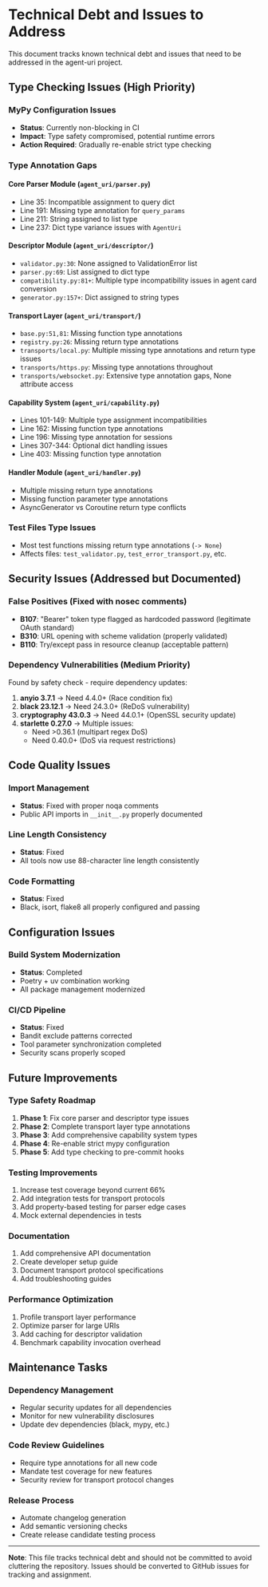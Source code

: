 # Technical Debt and Issues to Address

This document tracks known technical debt and issues that need to be addressed in the agent-uri project.

## Type Checking Issues (High Priority)

### MyPy Configuration Issues
- **Status**: Currently non-blocking in CI
- **Impact**: Type safety compromised, potential runtime errors
- **Action Required**: Gradually re-enable strict type checking

### Type Annotation Gaps

#### Core Parser Module (`agent_uri/parser.py`)
- Line 35: Incompatible assignment to query dict
- Line 191: Missing type annotation for `query_params`
- Line 211: String assigned to list type
- Line 237: Dict type variance issues with `AgentUri`

#### Descriptor Module (`agent_uri/descriptor/`)
- `validator.py:30`: None assigned to ValidationError list
- `parser.py:69`: List assigned to dict type
- `compatibility.py:81+`: Multiple type incompatibility issues in agent card conversion
- `generator.py:157+`: Dict assigned to string types

#### Transport Layer (`agent_uri/transport/`)
- `base.py:51,81`: Missing function type annotations
- `registry.py:26`: Missing return type annotations
- `transports/local.py`: Multiple missing type annotations and return type issues
- `transports/https.py`: Missing type annotations throughout
- `transports/websocket.py`: Extensive type annotation gaps, None attribute access

#### Capability System (`agent_uri/capability.py`)
- Lines 101-149: Multiple type assignment incompatibilities
- Line 162: Missing function type annotations
- Line 196: Missing type annotation for sessions
- Lines 307-344: Optional dict handling issues
- Line 403: Missing function type annotation

#### Handler Module (`agent_uri/handler.py`)
- Multiple missing return type annotations
- Missing function parameter type annotations
- AsyncGenerator vs Coroutine return type conflicts

### Test Files Type Issues
- Most test functions missing return type annotations (`-> None`)
- Affects files: `test_validator.py`, `test_error_transport.py`, etc.

## Security Issues (Addressed but Documented)

### False Positives (Fixed with nosec comments)
- **B107**: "Bearer" token type flagged as hardcoded password (legitimate OAuth standard)
- **B310**: URL opening with scheme validation (properly validated)
- **B110**: Try/except pass in resource cleanup (acceptable pattern)

### Dependency Vulnerabilities (Medium Priority)
Found by safety check - require dependency updates:

1. **anyio 3.7.1** → Need 4.4.0+ (Race condition fix)
2. **black 23.12.1** → Need 24.3.0+ (ReDoS vulnerability)
3. **cryptography 43.0.3** → Need 44.0.1+ (OpenSSL security update)
4. **starlette 0.27.0** → Multiple issues:
   - Need >0.36.1 (multipart regex DoS)
   - Need 0.40.0+ (DoS via request restrictions)

## Code Quality Issues

### Import Management
- **Status**: Fixed with proper noqa comments
- Public API imports in `__init__.py` properly documented

### Line Length Consistency
- **Status**: Fixed
- All tools now use 88-character line length consistently

### Code Formatting
- **Status**: Fixed
- Black, isort, flake8 all properly configured and passing

## Configuration Issues

### Build System Modernization
- **Status**: Completed
- Poetry + uv combination working
- All package management modernized

### CI/CD Pipeline
- **Status**: Fixed
- Bandit exclude patterns corrected
- Tool parameter synchronization completed
- Security scans properly scoped

## Future Improvements

### Type Safety Roadmap
1. **Phase 1**: Fix core parser and descriptor type issues
2. **Phase 2**: Complete transport layer type annotations
3. **Phase 3**: Add comprehensive capability system types
4. **Phase 4**: Re-enable strict mypy configuration
5. **Phase 5**: Add type checking to pre-commit hooks

### Testing Improvements
1. Increase test coverage beyond current 66%
2. Add integration tests for transport protocols
3. Add property-based testing for parser edge cases
4. Mock external dependencies in tests

### Documentation
1. Add comprehensive API documentation
2. Create developer setup guide
3. Document transport protocol specifications
4. Add troubleshooting guides

### Performance Optimization
1. Profile transport layer performance
2. Optimize parser for large URIs
3. Add caching for descriptor validation
4. Benchmark capability invocation overhead

## Maintenance Tasks

### Dependency Management
- Regular security updates for all dependencies
- Monitor for new vulnerability disclosures
- Update dev dependencies (black, mypy, etc.)

### Code Review Guidelines
- Require type annotations for all new code
- Mandate test coverage for new features
- Security review for transport protocol changes

### Release Process
- Automate changelog generation
- Add semantic versioning checks
- Create release candidate testing process

---

**Note**: This file tracks technical debt and should not be committed to avoid cluttering the repository. Issues should be converted to GitHub issues for tracking and assignment.